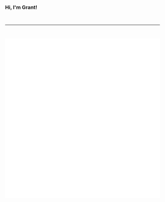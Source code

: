 ### Hi, I'm Grant!


<br>
<hr>
<br>
<p align="center"><img align="center" src="https://github.com/GrantBGreat/GrantBGreat/blob/main/github-metrics.svg"></img></p>
